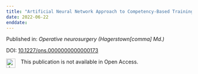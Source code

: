 ```yaml
---
title: "Artificial Neural Network Approach to Competency-Based Training Using a Virtual Reality Neurosurgical Simulation."
date: 2022-06-22
enddate:
---
```


Published in: *Operative neurosurgery (Hagerstown[comma] Md.)*

DOI: [10.1227/ons.0000000000000173](https://doi.org/10.1227/ons.0000000000000173)

<img src="https://upload.wikimedia.org/wikipedia/commons/thumb/0/0e/Closed_Access_logo_transparent.svg/1200px-Closed_Access_logo_transparent.svg.png" alt="drawing" width="25" align="left"/> &nbsp;&nbsp;&nbsp;This publication is not available in Open Access.


